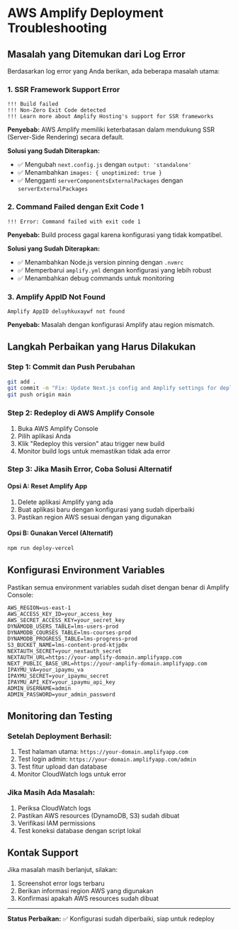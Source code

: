 # AWS Amplify Deployment Troubleshooting

## Masalah yang Ditemukan dari Log Error

Berdasarkan log error yang Anda berikan, ada beberapa masalah utama:

### 1. SSR Framework Support Error
```
!!! Build failed
!!! Non-Zero Exit Code detected
!!! Learn more about Amplify Hosting's support for SSR frameworks
```

**Penyebab:** AWS Amplify memiliki keterbatasan dalam mendukung SSR (Server-Side Rendering) secara default.

**Solusi yang Sudah Diterapkan:**
- ✅ Mengubah `next.config.js` dengan `output: 'standalone'`
- ✅ Menambahkan `images: { unoptimized: true }`
- ✅ Mengganti `serverComponentsExternalPackages` dengan `serverExternalPackages`

### 2. Command Failed dengan Exit Code 1
```
!!! Error: Command failed with exit code 1
```

**Penyebab:** Build process gagal karena konfigurasi yang tidak kompatibel.

**Solusi yang Sudah Diterapkan:**
- ✅ Menambahkan Node.js version pinning dengan `.nvmrc`
- ✅ Memperbarui `amplify.yml` dengan konfigurasi yang lebih robust
- ✅ Menambahkan debug commands untuk monitoring

### 3. Amplify AppID Not Found
```
Amplify AppID deluyhkuxaywf not found
```

**Penyebab:** Masalah dengan konfigurasi Amplify atau region mismatch.

## Langkah Perbaikan yang Harus Dilakukan

### Step 1: Commit dan Push Perubahan
```bash
git add .
git commit -m "Fix: Update Next.js config and Amplify settings for deployment compatibility"
git push origin main
```

### Step 2: Redeploy di AWS Amplify Console
1. Buka AWS Amplify Console
2. Pilih aplikasi Anda
3. Klik "Redeploy this version" atau trigger new build
4. Monitor build logs untuk memastikan tidak ada error

### Step 3: Jika Masih Error, Coba Solusi Alternatif

#### Opsi A: Reset Amplify App
1. Delete aplikasi Amplify yang ada
2. Buat aplikasi baru dengan konfigurasi yang sudah diperbaiki
3. Pastikan region AWS sesuai dengan yang digunakan

#### Opsi B: Gunakan Vercel (Alternatif)
```bash
npm run deploy-vercel
```

## Konfigurasi Environment Variables

Pastikan semua environment variables sudah diset dengan benar di Amplify Console:

```
AWS_REGION=us-east-1
AWS_ACCESS_KEY_ID=your_access_key
AWS_SECRET_ACCESS_KEY=your_secret_key
DYNAMODB_USERS_TABLE=lms-users-prod
DYNAMODB_COURSES_TABLE=lms-courses-prod
DYNAMODB_PROGRESS_TABLE=lms-progress-prod
S3_BUCKET_NAME=lms-content-prod-ktjp0x
NEXTAUTH_SECRET=your_nextauth_secret
NEXTAUTH_URL=https://your-amplify-domain.amplifyapp.com
NEXT_PUBLIC_BASE_URL=https://your-amplify-domain.amplifyapp.com
IPAYMU_VA=your_ipaymu_va
IPAYMU_SECRET=your_ipaymu_secret
IPAYMU_API_KEY=your_ipaymu_api_key
ADMIN_USERNAME=admin
ADMIN_PASSWORD=your_admin_password
```

## Monitoring dan Testing

### Setelah Deployment Berhasil:
1. Test halaman utama: `https://your-domain.amplifyapp.com`
2. Test login admin: `https://your-domain.amplifyapp.com/admin`
3. Test fitur upload dan database
4. Monitor CloudWatch logs untuk error

### Jika Masih Ada Masalah:
1. Periksa CloudWatch logs
2. Pastikan AWS resources (DynamoDB, S3) sudah dibuat
3. Verifikasi IAM permissions
4. Test koneksi database dengan script lokal

## Kontak Support

Jika masalah masih berlanjut, silakan:
1. Screenshot error logs terbaru
2. Berikan informasi region AWS yang digunakan
3. Konfirmasi apakah AWS resources sudah dibuat

---

**Status Perbaikan:** ✅ Konfigurasi sudah diperbaiki, siap untuk redeploy